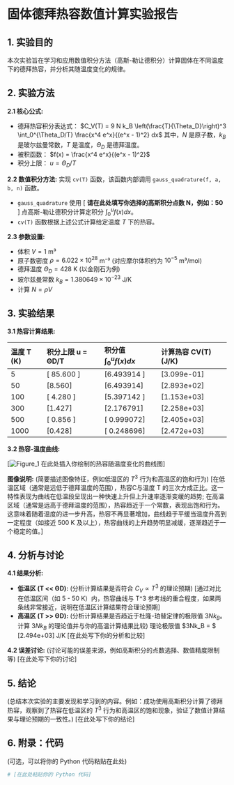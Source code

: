 # 固体德拜热容数值计算实验报告

## 1. 实验目的

本次实验旨在学习和应用数值积分方法（高斯-勒让德积分）计算固体在不同温度下的德拜热容，并分析其随温度变化的规律。

## 2. 实验方法

**2.1 核心公式:**
*   德拜热容积分表达式：
    $C_V(T) = 9 N k_B \left(\frac{T}{\Theta_D}\right)^3 \int_0^{\Theta_D/T} \frac{x^4 e^x}{(e^x - 1)^2} dx$
    其中，$N$ 是原子数，$k_B$ 是玻尔兹曼常数，$T$ 是温度，$\Theta_D$ 是德拜温度。
*   被积函数： $f(x) = \frac{x^4 e^x}{(e^x - 1)^2}$
*   积分上限： $u = \Theta_D / T$

**2.2 数值积分方法:**
实现 `cv(T)` 函数，该函数内部调用 `gauss_quadrature(f, a, b, n)` 函数。
*   `gauss_quadrature` 使用 [ **请在此处填写你选择的高斯积分点数 N，例如：50** ] 点高斯-勒让德积分计算定积分 $\int_0^u f(x) dx$。
*   `cv(T)` 函数根据上述公式计算给定温度 $T$ 下的热容。

**2.3 参数设置:**
*   体积 $V = 1$ m³
*   原子数密度 $\rho = 6.022 \times 10^{28}$ m⁻³ (对应摩尔体积约为 $10^{-5}$ m³/mol)
*   德拜温度 $\Theta_D = 428$ K (以金刚石为例)
*   玻尔兹曼常数 $k_B = 1.380649 \times 10^{-23}$ J/K
*   计算 $N = \rho V$

## 3. 实验结果

**3.1 热容计算结果:**

| 温度 T (K) | 积分上限 u = ΘD/T | 积分值 $\int_0^u f(x) dx$ | 计算热容 CV(T) (J/K) |
| :--------- | :---------------- | :------------------------ | :------------------- |
| 5          | [ 85.600  ]    | [6.493914 ]            | [3.099e-01]       |
| 50         | [8.560]    | [6.493914]            | [2.893e+02]       |
| 100        | [ 4.280  ]    | [5.397142 ]            | [1.153e+03]       |
| 300        | [1.427]    | [2.176791]            | [2.258e+03]       |
| 500        | [ 0.856 ]    | [ 0.999072]            | [2.405e+03]       |
| 1000       | [0.428]    | [ 0.248696]            | [2.472e+03]       |


**3.2 热容-温度曲线:**

[![Figure_1](https://github.com/user-attachments/assets/f4b6787f-6866-4c01-b8c2-a547a28754a6)
在此处插入你绘制的热容随温度变化的曲线图]

**图像说明:** (简要描述图像特征，例如低温区的 $T^3$ 行为和高温区的饱和行为)
[在低温区域（通常是远低于德拜温度的范围），热容C与温度 T 的三次方成正比。这一特性表现为曲线在低温段呈现出一种快速上升但上升速率逐渐变缓的趋势;
在高温区域（通常是远高于德拜温度的范围），热容趋近于一个常数，表现出饱和行为。这意味着随着温度的进一步升高，热容不再显著增加，曲线趋于平缓当温度升高到一定程度（如接近 500 K 及以上），热容曲线的上升趋势明显减缓，逐渐趋近于一个稳定的值。]

## 4. 分析与讨论

**4.1 结果分析:**
*   **低温区 (T << ΘD):** (分析计算结果是否符合 $C_V \propto T^3$ 的理论预期)
    [通过对比在低温区间（如 5 - 50 K）内，热容曲线与 T^3 参考线的重合程度，如果两条线非常接近，说明在低温区计算结果符合理论预期]
*   **高温区 (T >> ΘD):** (分析计算结果是否趋近于杜隆-珀替定律的极限值 $3Nk_B$。计算 $3Nk_B$ 的理论值并与你的高温计算结果比较)
    理论极限值 $3Nk_B = $ [2.494e+03] J/K
    [在此处写下你的分析和比较]

**4.2 误差讨论:**
(讨论可能的误差来源，例如高斯积分的点数选择、数值精度限制等)
[在此处写下你的讨论]

## 5. 结论

(总结本次实验的主要发现和学习到的内容。例如：成功使用高斯积分计算了德拜热容，观察到了热容在低温区的 $T^3$ 行为和高温区的饱和现象，验证了数值计算结果与理论预期的一致性。)
[在此处写下你的结论]

## 6. 附录：代码

(可选，可以将你的 Python 代码粘贴在此处)

```python
# [在此处粘贴你的 Python 代码]
```
